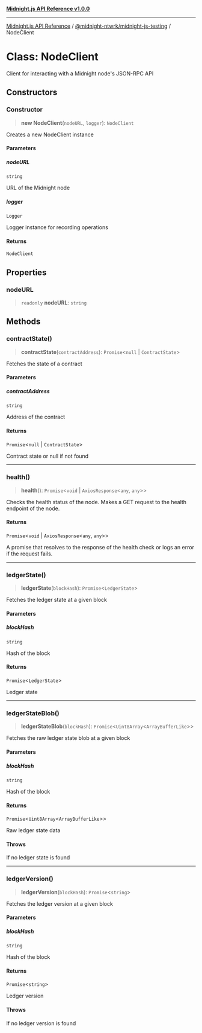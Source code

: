 [**Midnight.js API Reference v1.0.0**](../../../README.md)

***

[Midnight.js API Reference](../../../packages.md) / [@midnight-ntwrk/midnight-js-testing](../README.md) / NodeClient

# Class: NodeClient

Client for interacting with a Midnight node's JSON-RPC API

## Constructors

### Constructor

> **new NodeClient**(`nodeURL`, `logger`): `NodeClient`

Creates a new NodeClient instance

#### Parameters

##### nodeURL

`string`

URL of the Midnight node

##### logger

`Logger`

Logger instance for recording operations

#### Returns

`NodeClient`

## Properties

### nodeURL

> `readonly` **nodeURL**: `string`

## Methods

### contractState()

> **contractState**(`contractAddress`): `Promise`\<`null` \| `ContractState`\>

Fetches the state of a contract

#### Parameters

##### contractAddress

`string`

Address of the contract

#### Returns

`Promise`\<`null` \| `ContractState`\>

Contract state or null if not found

***

### health()

> **health**(): `Promise`\<`void` \| `AxiosResponse`\<`any`, `any`\>\>

Checks the health status of the node.
Makes a GET request to the health endpoint of the node.

#### Returns

`Promise`\<`void` \| `AxiosResponse`\<`any`, `any`\>\>

A promise that resolves to the response of the health check or logs an error if the request fails.

***

### ledgerState()

> **ledgerState**(`blockHash`): `Promise`\<`LedgerState`\>

Fetches the ledger state at a given block

#### Parameters

##### blockHash

`string`

Hash of the block

#### Returns

`Promise`\<`LedgerState`\>

Ledger state

***

### ledgerStateBlob()

> **ledgerStateBlob**(`blockHash`): `Promise`\<`Uint8Array`\<`ArrayBufferLike`\>\>

Fetches the raw ledger state blob at a given block

#### Parameters

##### blockHash

`string`

Hash of the block

#### Returns

`Promise`\<`Uint8Array`\<`ArrayBufferLike`\>\>

Raw ledger state data

#### Throws

If no ledger state is found

***

### ledgerVersion()

> **ledgerVersion**(`blockHash`): `Promise`\<`string`\>

Fetches the ledger version at a given block

#### Parameters

##### blockHash

`string`

Hash of the block

#### Returns

`Promise`\<`string`\>

Ledger version

#### Throws

If no ledger version is found
